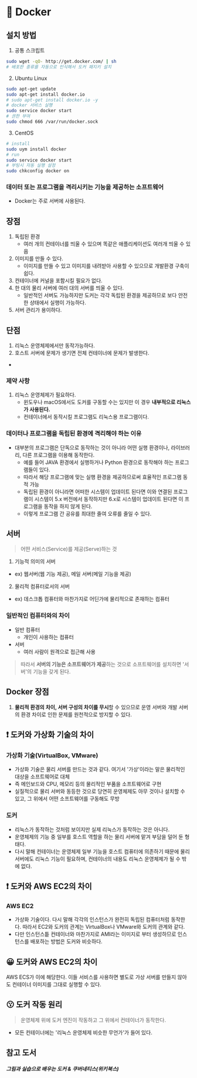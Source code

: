 # 🧢 Docker

## 설치 방법
1. 공통 스크립트
```bash
sudo wget -qO- http://get.docker.com/ | sh
# 배포판 종류를 자동으로 인식해서 도커 패지키 설치
```
2. Ubuntu Linux
```bash
sudo apt-get update
sudo apt-get install docker.io
# sudo apt-get install docker.io -y
# docker 서비스 실행
sudo service docker start
# 권한 부여
sudo chmod 666 /var/run/docker.sock
```
3. CentOS
```bash
# install
sudo uym install docker
# run
sudo service docker start
# 부팅시 자동 실행 설정
sudo chkconfig docker on
```
### **데이터 또는 프로그램을 격리시키는 기능**을 제공하는 소프트웨어  
- Docker는 주로 서버에 사용된다. 
  
## 장점
1. 독립된 환경
    - 여러 개의 컨테이너를 띄울 수 있으며 똑같은 애플리케이션도 여러개 띄울 수 있음
2. 이미지를 만들 수 있다.
    - 이미지를 만들 수 있고 이미지를 내려받아 사용할 수 있으므로 개발환경 구축이 쉽다.
3. 컨테이너에 커널을 포함시킬 필요가 없다.
4. 한 대의 물리 서버에 여러 대의 서버를 띄울 수 있다.
    - 일반적인 서버도 가능하지만 도커는 각각 독립된 환경을 제공하므로 보다 안전한 상태에서 실행이 가능하다.
5. 서버 관리가 용이하다.
## 단점
1. 리눅스 운영체제에서만 동작가능하다.
2. 호스트 서버에 문제가 생기면 전체 컨테이너에 문제가 발생한다.
- 
### 제약 사항
1. 리눅스 운영체제가 필요하다. 
    - 윈도우나 macOS에서도 도커를 구동할 수는 있지만 이 경우 **내부적으로 리눅스가 사용된다.**
    - 컨테이너에서 동작시킬 프로그램도 리눅스용 프로그램이다.
### 데이터나 프로그램을 독립된 환경에 격리해야 하는 이유
- 대부분의 프로그램은 단독으로 동작하는 것이 아니라 어떤 실행 환경이나, 라이브러리, 다른 프로그램을 이용해 동작한다.
    - 예를 들어 JAVA 환경에서 실행하거나 Python 환경으로 동작해야 하는 프로그램들이 있다. 
    - 따라서 해당 프로그램에 맞는 실행 환경을 제공하므로써 효율적인 프로그램 동적 가능
    - 독립된 환경이 아니라면 어떠한 시스템이 업데이트 된다면 이와 연결된 프로그램이 시스템이 5.x 버전에서 동작하지만 6.x로 시스템이 업데이트 된다면 이 프로그램을 동작을 하지 않게 된다.
    - 이렇게 프로그램 간 공유를 최대한 줄여 오류를 줄일 수 있다.  
  
## 서버
> 어떤 서비스(Service)를 제공(Serve)하는 것  
  

1. 기능적 의미의 서버
- ex) 웹서버(웹 기능 제공), 메일 서버(메일 기능을 제공)
2. 물리적 컴퓨터로서의 서버
- ex) 데스크톱 컴퓨터와 마찬가지로 어딘가에 물리적으로 존재하는 컴퓨터
### 일반적인 컴퓨터와의 차이
- 일반 컴퓨터
    - 개인이 사용하는 컴퓨터
- 서버
    - 여러 사람이 원격으로 접근해 사용
> 따라서 **서버의 기능은 소프트웨어가 제공**하는 것으로 소프트웨어를 설치하면 '서버'의 기능을 갖게 된다.  
  
## Docker 장점
1. **물리적 환경의 차이, 서버 구성의 차이를 무시**할 수 있으므로 운영 서버와 개발 서버의 환경 차이로 인한 문제를 원천적으로 방지할 수 있다.
  
## ❗ 도커와 가상화 기술의 차이 
### 가상화 기술(VirtualBox, VMware)
- 가상화 기술은 물리 서버를 만드는 것과 같다. 여기서 '가상'이라는 말은 물리적인 대상을 소프트웨어로 대체
- 즉 메인보드와 CPU, 메모리 등의 물리적인 부품을 소프트웨어로 구현
- 실질적으로 물리 서버와 동등한 것으로 당연히 운영체제도 아무 것이나 설치할 수 있고, 그 위에서 어떤 소프트웨어를 구동해도 무방
### 도커
- 리눅스가 동작하는 것처럼 보이지만 실제 리눅스가 동작하는 것은 아니다.
- 운영체제의 기능 중 일부를 호스트 역할을 하는 물리 서버에 맡겨 부담을 덜어 둔 형태다.
- 다시 말해 컨테이너는 운영체제 일부 기능을 호스트 컴퓨터에 의존하기 때문에 물리 서버에도 리눅스 기능이 필요하며, 컨테이너의 내용도 리눅스 운영체제가 될 수 밖에 없다.
## ❗ 도커와 AWS EC2의 차이 
### AWS EC2
- 가상화 기술이다. 다시 말해 각각의 인스턴스가 완전히 독립된 컴퓨터처럼 동작한다. 따라서 EC2와 도커의 관계는 VirtualBox나 VMware와 도커의 관계와 같다.
- 다만 인스턴스틑 컨테이너와 마찬가지로 AMI라는 이미지로 부터 생성하므로 인스턴스를 배포하는 방법은 도커와 비슷하다.
## 😀 도커와 AWS EC2의 차이 
AWS ECS가 이에 해당한다. 이들 서비스를 사용하면 별도로 가상 서버를 만들지 않아도 컨테이너 이미지를 그대로 실행할 수 있다.

## 😗 도커 작동 원리
> 운영체제 위에 도커 엔진이 작동하고 그 위에서 컨테이너가 동작한다.
  
- 모든 컨테이너에는 '리눅스 운영체제 비슷한 무언가'가 들어 있다.

참고 도서
---
##### 그림과 실습으로 배우는 도커 & 쿠버네티스(위키북스)